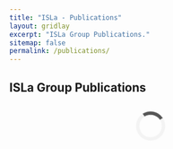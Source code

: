 ```yaml
---
title: "ISLa - Publications"
layout: gridlay
excerpt: "ISLa Group Publications."
sitemap: false
permalink: /publications/
---
```


<h2>ISLa Group Publications</h2>

<!-- Spinner di caricamento -->
<div id="loading-spinner" class="spinner"></div>

<!-- Div per BibBase -->
<div id="bibbase"></div>

<!-- BibBase script -->
<script src="https://bibbase.org/show?bib=https://raw.githubusercontent.com/Isla-lab/Isla-lab.github.io/refs/heads/master/_data/pubs.bib&group0=year&jsonp=1&owner=none"></script>

<!-- Spinner CSS -->
<style>
.spinner {
  border: 6px solid #f3f3f3;
  border-top: 6px solid #555;
  border-radius: 50%;
  width: 40px;
  height: 40px;
  animation: spin 1s linear infinite;
  margin: 30px auto;
}

@keyframes spin {
  0% { transform: rotate(0deg); }
  100% { transform: rotate(360deg); }
}
</style>

<!-- Nascondi spinner quando BibBase ha finito -->
<script>
  const observer = new MutationObserver((mutations, obs) => {
    const bibContent = document.querySelector('#bibbase .bibbase_group');
    if (bibContent) {
      document.getElementById('loading-spinner').style.display = 'none';
      obs.disconnect();
    }
  });

  observer.observe(document.getElementById('bibbase'), {
    childList: true,
    subtree: true
  });
</script>
